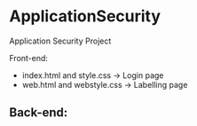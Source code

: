 # ApplicationSecurity
Application Security Project

Front-end:
- index.html and style.css -> Login page
- web.html and webstyle.css -> Labelling page

Back-end:
- 
